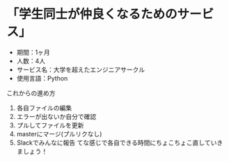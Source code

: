 # 「学生同士が仲良くなるためのサービス」
- 期間：1ヶ月
- 人数：4人
- サービス名：大学を超えたエンジニアサークル
- 使用言語：Python  
  
これからの進め方  
1. 各自ファイルの編集
1. エラーが出ないか自分で確認
1. プルしてファイルを更新
1. masterにマージ(プルリクなし)
1. Slackでみんなに報告
てな感じで各自できる時間にちょこちょこ直していきましょう！


